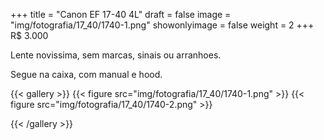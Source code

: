 +++
title = "Canon EF 17-40 4L"
draft = false
image = "img/fotografia/17_40/1740-1.png"
showonlyimage = false
weight = 2
+++
<span class="price">R$ 3.000</span>

Lente novissima, sem marcas, sinais ou arranhoes.
<!--more-->

Segue na caixa, com manual e hood.

{{< gallery >}}
{{< figure src="img/fotografia/17_40/1740-1.png" >}}
{{< figure src="img/fotografia/17_40/1740-2.png" >}}

{{< /gallery >}}